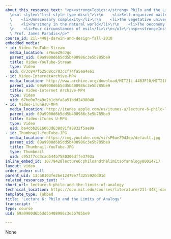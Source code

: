 ```yaml
---
about_this_resource_text: "<p><strong>Topics:</strong> Philo and the Limits of Analogy</p>\r\
  \n<ol style=\"list-style-type:disc\">\r\n    <li>Self-organized matter</li>\r\n\
  \    <li>Unnecessary complexity</li>\r\n    <li>The vegetative universe</li>\r\n\
  \    <li>Parsimony in the natural world</li>\r\n    <li>The oeconomy of a world</li>\r\
  \n    <li>Four circumstances of evil</li>\r\n</ol>\r\n<p><strong>Instructor:</strong>\
  \ Prof. James Paradis</p>"
course_id: 21l-448j-darwin-and-design-fall-2010
embedded_media:
- id: Video-YouTube-Stream
  media_location: sP6ueZ9dJqo
  parent_uid: 69a9900d6b5dd5b408986c3e5b785be9
  title: Video-YouTube-Stream
  type: Video
  uid: d73c847f525d8cc703ccf74fa5ea4e61
- id: Video-InternetArchive-MP4
  media_location: http://www.archive.org/download/MIT21L.448JF10/MIT21L_448JF10_lec06_300k.mp4
  parent_uid: 69a9900d6b5dd5b408986c3e5b785be9
  title: Video-Internet Archive-MP4
  type: Video
  uid: 67be0e7c49e2b1cbfa8a51bdd2438040
- id: Video-iTunesU-MP4
  media_location: http://itunes.apple.com/us/itunes-u/lecture-6-philo-limits-analogy/id524410263?i=114468568
  parent_uid: 69a9900d6b5dd5b408986c3e5b785be9
  title: Video-iTunes U-MP4
  type: Video
  uid: ba4cbb2016063d638d91fa8832f5ae9a
- id: Thumbnail-YouTube-JPG
  media_location: https://img.youtube.com/vi/sP6ueZ9dJqo/default.jpg
  parent_uid: 69a9900d6b5dd5b408986c3e5b785be9
  title: Thumbnail-YouTube-JPG
  type: Thumbnail
  uid: c953f7cd3cad544b7580306dffe3793a
inline_embed_id: 10779428lecture6:philoandthelimitsofanalogy80014717
layout: video
order_index: null
parent_uid: 13ca8103fe26e12479e7f3255920d01d
related_resources_text: ''
short_url: lecture-6-philo-and-the-limits-of-analogy
technical_location: https://ocw.mit.edu/courses/literature/21l-448j-darwin-and-design-fall-2010/video-lectures/lecture-6-philo-and-the-limits-of-analogy
template_type: Tabbed
title: 'Lecture 6: Philo and the Limits of Analogy'
transcript: ''
type: course
uid: 69a9900d6b5dd5b408986c3e5b785be9

---
```

None